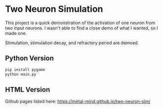 # Two Neuron Simulation

This project is a quick demonstration of the activation of one neuron from two input neurons.
I wasn't able to find a close demo of what I wanted, so I made one.

Stimulation, stimulation decay, and refractory period are demoed.



## Python Version
``` bash
pip install pygame
python main.py
```

## HTML Version
Github pages listed here: https://metal-mind.github.io/two-neuron-sim/